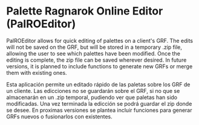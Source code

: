 #  Palette Ragnarok Online Editor (PalROEditor)

PalROEditor allows for quick editing of palettes on a client's GRF. The edits will not be saved on the GRF, but will be stored in a temporary .zip file, allowing the user to see which palettes have been modified. Once the editing is complete, the zip file can be saved wherever desired. In future versions, it is planned to include functions to generate new GRFs or merge them with existing ones.

Esta aplicación permite un editado rápido de las paletas sobre los GRF de un cliente. 
Las edicciones no se guardarán sobre el GRF, si no que se almacenarán en un .zip temporal, pudiendo ver que paletas han sido modificadas. 
Una vez terminada la edicción se podrá guardar el zip donde se desee. 
En proximas versiones se plantea incluir funciones para generar GRFs nuevos o fusionarlos con existentes.
